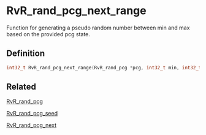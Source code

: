 # RvR_rand_pcg_next_range

Function for generating a pseudo random number between min and max based on the provided pcg state.

## Definition

```c
int32_t RvR_rand_pcg_next_range(RvR_rand_pcg *pcg, int32_t min, int32_t max);
```

## Related

[RvR_rand_pcg](/rvr/rvr/rand_pcg)

[RvR_rand_pcg_seed](/rvr/rvr/rand_pcg_seed)

[RvR_rand_pcg_next](/rvr/rvr/rand_pcg_next)
